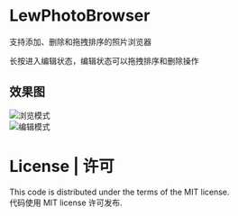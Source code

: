 # LewPhotoBrowser

支持添加、删除和拖拽排序的照片浏览器

长按进入编辑状态，编辑状态可以拖拽排序和删除操作

## 效果图
![浏览模式](https://github.com/pljhonglu/LewPhotoBrowser/blob/master/demo_1.png)  
![编辑模式](https://github.com/pljhonglu/LewPhotoBrowser/blob/master/demo_2.png)

# License | 许可

This code is distributed under the terms of the MIT license.  
代码使用 MIT license 许可发布.